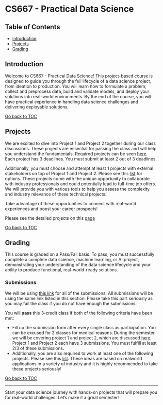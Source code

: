 # CS667 - Practical Data Science

## Table of Contents
- [Introduction](#introduction)
- [Projects](#projects)
- [Grading](#grading)

## Introduction

Welcome to CS667 - Practical Data Science! This project-based course is designed to guide you through the full lifecycle of a data science project, from ideation to production. You will learn how to formulate a problem, collect and preprocess data, build and validate models, and deploy your solutions into real-world environments. By the end of the course, you will have practical experience in handling data science challenges and delivering deployable solutions.

[Go back to TOC](#table-of-contents)

## Projects

We are excited to dive into Project 1 and Project 2 together during our class discussions. These projects are essential for passing the class and will help you understand the fundamentals. Required projects can be seen [here](./capstone/README.md). Each project has 3 deadlines. You must submit at least 2 out of 3 deadlines.

Additionally, you must choose and attempt at least 1 projects with external stakeholders on top of Project 1 and Project 2. Please see this [list](./capstone/extra_proj.md) for options. These projects come with the unique opportunity to collaborate with industry professionals and could potentially lead to full-time job offers. We will provide you with various tools to help you assess the complexity and industry relevance of these technical projects.

Take advantage of these opportunities to connect with real-world experiences and boost your career prospects!

Please see the detailed projects on this [page](./capstone/README.md)

[Go back to TOC](#table-of-contents)

## Grading

This course is graded on a Pass/Fail basis. To pass, you must successfully complete a complete data science, machine learning, or AI project, demonstrating your understanding of the data science lifecycle and your ability to produce functional, real-world-ready solutions.

### Submissions
We will be using [this link](https://airtable.com/embed/appBjNPgdot15ZqO7/pagKL7hfbTouEflS9/form) for all of the submissions. All submissions will be using the same link listed in this section. Please take this part seriously as you may fail the class if you do not have enough the submissions.

You will **pass** this 3-credit class if both of the following criteria have been met:
- Fill up the submission form after every single class as participation. You can be excused for 2 classes for medical reasons. During the semester, we will be covering project 1 and project 2, which are discussed [here](./capstone/README.md). Project 1 and Project 2 each have 3 submissions. You must fulfill at least 2/3 of these submissions.
- Additionally, you are also required to work at least one of the following projects. Please see this [list](./capstone/extra_proj.md). These ideas are based on realworld applications in a variety of industry and it is highly recommended to take these projects seriously!

[Go back to TOC](#table-of-contents)

---

Start your data science journey with hands-on projects that will prepare you for real-world challenges. Let’s make it a great semester!

